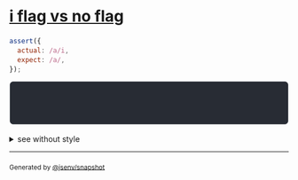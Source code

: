 # [i flag vs no flag](../../regexp.test.js#L14)

```js
assert({
  actual: /a/i,
  expect: /a/,
});
```

![img](throw.svg)

<details>
  <summary>see without style</summary>

```console
AssertionError: actual and expect are different

actual: /a/i
expect: /a/
```

</details>

---
<sub>
  Generated by <a href="https://github.com/jsenv/core/tree/main/packages/independent/snapshot">@jsenv/snapshot</a>
</sub>
